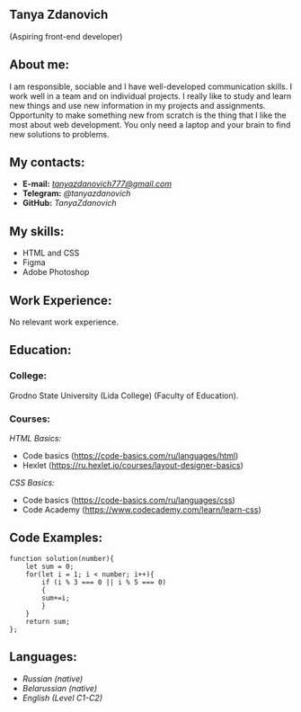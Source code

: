 ## Tanya Zdanovich
(Aspiring front-end developer)

## **About me:**
I am responsible, sociable and I have well-developed communication skills. I work well in a team and on individual projects. I really like to study and learn new things and use new information in my projects and assignments.
Opportunity to make something new from scratch is the thing that I like the most about web development. You only need a laptop and your brain to find new solutions to problems.

## **My contacts:**
* **E-mail:** *tanyazdanovich777@gmail.com*
* **Telegram:** *@tanyazdanovich*
* **GitHub:** *TanyaZdanovich*

## **My skills:**
* HTML and CSS
* Figma
* Adobe Photoshop

## **Work Experience:**
No relevant work experience.

## **Education:**
### College: 
Grodno State University (Lida College) (Faculty of Education).
### Courses:
*HTML Basics:*
* Code basics (https://code-basics.com/ru/languages/html)
* Hexlet (https://ru.hexlet.io/courses/layout-designer-basics)

*CSS Basics:*
* Code basics (https://code-basics.com/ru/languages/css)
* Code Academy (https://www.codecademy.com/learn/learn-css)

## **Code Examples:**
```
function solution(number){
	let sum = 0;
	for(let i = 1; i < number; i++){
		if (i % 3 === 0 || i % 5 === 0) 
    	{
      	sum+=i;
    	}
	}
	return sum;
};
```

## **Languages:**
* *Russian (native)*
* *Belarussian (native)*
* *English (Level C1-C2)*